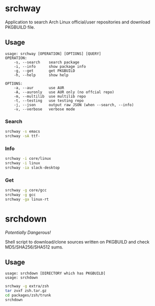 # srchway

Application to search Arch Linux official/user repositories and download PKGBUILD file.

## Usage

```
usage: srchway [OPERATION] [OPTIONS] [QUERY]
OPERATION:
    -s, --search    search package
    -i, --info      show package info
    -g, --get       get PKGBUILD
    -h, --help      show help

OPTIONS:
    -a, --aur       use AUR
    -A, --auronly   use AUR only (no offcial repo)
	-m, --multilib  use multilib repo
	-t, --testing   use testing repo    
    -j, --json      output raw JSON (when --search, --info)
    -v, --verbose   verbose mode
```

### Search

```bash
srchway -s emacs
srchway -sA ttf-
```

### Info

```bash
srchway -i core/linux
srchway -i linux
srchway -ia slack-desktop
```

### Get

```bash
srchway -g core/gcc
srchway -g gcc
srchway -ga linux-rt
```

# srchdown

*Potentially Dangerous!*

Shell script to download/clone sources written on PKGBUILD and check MD5/SHA256/SHA512 sums.

## Usage

```
usage: srchdown [DIRECTORY which has PKGBUILD]
usage: srchdown
```

```bash
srchway -g extra/zsh
tar zvxf zsh.tar.gz
cd packages/zsh/trunk
srchdown
```
